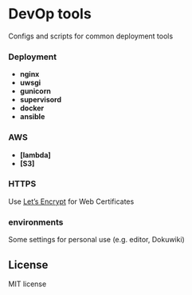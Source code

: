 # DevOp tools

Configs and scripts for common deployment tools

### Deployment
  * **nginx**
  * **uwsgi**
  * **gunicorn**
  * **supervisord**
  * **docker**
  * **ansible**

### AWS
  * **[lambda]**
  * **[S3]**

### HTTPS
Use [Let’s Encrypt](https://letsencrypt.org) for Web Certificates

### environments
Some settings for personal use (e.g. editor, Dokuwiki)

## License
MIT license
